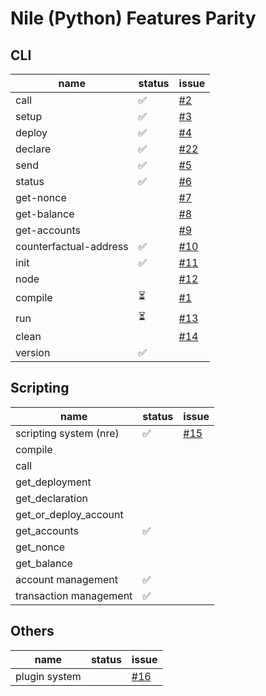 # Nile (Python) Features Parity

## CLI

| name                   | status | issue
|------------------------|--------|-------
| call                   | ✅      | [#2](https://github.com/OpenZeppelin/nile-rs/issues/2)
| setup                  | ✅      | [#3](https://github.com/OpenZeppelin/nile-rs/issues/3)
| deploy                 | ✅      | [#4](https://github.com/OpenZeppelin/nile-rs/issues/4)
| declare                | ✅      | [#22](https://github.com/OpenZeppelin/nile-rs/issues/22)
| send                   | ✅      | [#5](https://github.com/OpenZeppelin/nile-rs/issues/5)
| status                 | ✅      | [#6](https://github.com/OpenZeppelin/nile-rs/issues/6)
| get-nonce              |        | [#7](https://github.com/OpenZeppelin/nile-rs/issues/7)
| get-balance            |        | [#8](https://github.com/OpenZeppelin/nile-rs/issues/8)
| get-accounts           |        | [#9](https://github.com/OpenZeppelin/nile-rs/issues/9)
| counterfactual-address | ✅      | [#10](https://github.com/OpenZeppelin/nile-rs/issues/10)
| init                   | ✅      | [#11](https://github.com/OpenZeppelin/nile-rs/issues/11)
| node                   |        | [#12](https://github.com/OpenZeppelin/nile-rs/issues/12)
| compile                | ⏳      | [#1](https://github.com/OpenZeppelin/nile-rs/issues/1)
| run                    | ⏳      | [#13](https://github.com/OpenZeppelin/nile-rs/issues/13)
| clean                  |        | [#14](https://github.com/OpenZeppelin/nile-rs/issues/14)
| version                | ✅      |

## Scripting

| name                   | status | issue
|------------------------|--------|-------
| scripting system (nre) | ✅      | [#15](https://github.com/OpenZeppelin/nile-rs/issues/15)
| compile                |        |
| call                   |        |
| get_deployment         |        |
| get_declaration        |        |
| get_or_deploy_account  |        |
| get_accounts           | ✅      |
| get_nonce              |        |
| get_balance            |        |
| account management     | ✅      |
| transaction management | ✅      |


## Others

| name                   | status | issue
|------------------------|--------|-------
| plugin system          |        | [#16](https://github.com/OpenZeppelin/nile-rs/issues/16)
